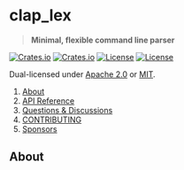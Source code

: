 <!-- omit in TOC -->
# clap_lex

> **Minimal, flexible command line parser**

[![Crates.io](https://img.shields.io/crates/v/clap_lex?style=flat-square)](https://crates.io/crates/clap_lex)
[![Crates.io](https://img.shields.io/crates/d/clap_lex?style=flat-square)](https://crates.io/crates/clap_lex)
[![License](https://img.shields.io/badge/license-Apache%202.0-blue?style=flat-square)](https://github.com/clap-rs/clap/blob/clap_lex-v0.2.4/LICENSE-APACHE)
[![License](https://img.shields.io/badge/license-MIT-blue?style=flat-square)](https://github.com/clap-rs/clap/blob/clap_lex-v0.2.4/LICENSE-MIT)

Dual-licensed under [Apache 2.0](LICENSE-APACHE) or [MIT](LICENSE-MIT).

1. [About](#about)
2. [API Reference](https://docs.rs/clap_lex)
3. [Questions & Discussions](https://github.com/clap-rs/clap/discussions)
4. [CONTRIBUTING](https://github.com/clap-rs/clap/blob/clap_lex-v0.2.4/clap_lex/CONTRIBUTING.md)
5. [Sponsors](https://github.com/clap-rs/clap/blob/clap_lex-v0.2.4/README.md#sponsors)

## About
